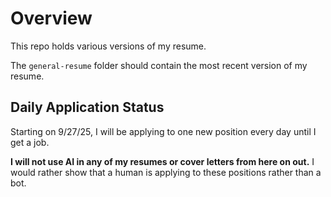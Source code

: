 # Overview

This repo holds various versions of my resume.

The `general-resume` folder should contain the most recent
version of my resume.

## Daily Application Status

Starting on 9/27/25, I will be applying to one new position every day
until I get a job.

**I will not use AI in any of my resumes or cover letters from here on out.**
I would rather show that a human is applying to these positions rather than
a bot.
